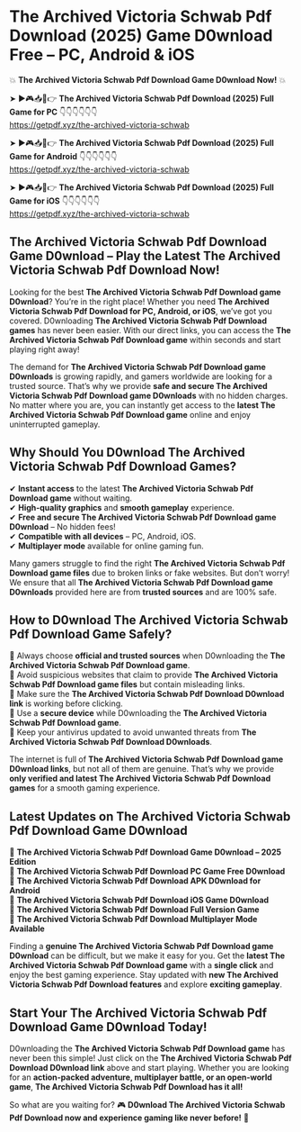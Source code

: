 # The Archived Victoria Schwab Pdf Download (2025) Game D0wnload Free – PC, Android & iOS

💥 **The Archived Victoria Schwab Pdf Download Game D0wnload Now!** 💥  

➤ ►🎮📥📱👉 **The Archived Victoria Schwab Pdf Download (2025) Full Game for PC** 👇👇👇👇👇👇  
https://getpdf.xyz/the-archived-victoria-schwab  

➤ ►🎮📥📱👉 **The Archived Victoria Schwab Pdf Download (2025) Full Game for Android** 👇👇👇👇👇👇  
https://getpdf.xyz/the-archived-victoria-schwab  

➤ ►🎮📥📱👉 **The Archived Victoria Schwab Pdf Download (2025) Full Game for iOS** 👇👇👇👇👇👇  
https://getpdf.xyz/the-archived-victoria-schwab  

## The Archived Victoria Schwab Pdf Download Game D0wnload – Play the Latest The Archived Victoria Schwab Pdf Download Now!

Looking for the best **The Archived Victoria Schwab Pdf Download game D0wnload**? You’re in the right place! Whether you need **The Archived Victoria Schwab Pdf Download for PC, Android, or iOS**, we’ve got you covered. D0wnloading **The Archived Victoria Schwab Pdf Download games** has never been easier. With our direct links, you can access the **The Archived Victoria Schwab Pdf Download game** within seconds and start playing right away!  

The demand for **The Archived Victoria Schwab Pdf Download game D0wnloads** is growing rapidly, and gamers worldwide are looking for a trusted source. That’s why we provide **safe and secure The Archived Victoria Schwab Pdf Download game D0wnloads** with no hidden charges. No matter where you are, you can instantly get access to the **latest The Archived Victoria Schwab Pdf Download game** online and enjoy uninterrupted gameplay.  

## **Why Should You D0wnload The Archived Victoria Schwab Pdf Download Games?**  

✔ **Instant access** to the latest **The Archived Victoria Schwab Pdf Download game** without waiting.  
✔ **High-quality graphics** and **smooth gameplay** experience.  
✔ **Free and secure The Archived Victoria Schwab Pdf Download game D0wnload** – No hidden fees!  
✔ **Compatible with all devices** – PC, Android, iOS.  
✔ **Multiplayer mode** available for online gaming fun.  

Many gamers struggle to find the right **The Archived Victoria Schwab Pdf Download game files** due to broken links or fake websites. But don’t worry! We ensure that all **The Archived Victoria Schwab Pdf Download game D0wnloads** provided here are from **trusted sources** and are 100% safe.  

## **How to D0wnload The Archived Victoria Schwab Pdf Download Game Safely?**  

📌 Always choose **official and trusted sources** when D0wnloading the **The Archived Victoria Schwab Pdf Download game**.  
📌 Avoid suspicious websites that claim to provide **The Archived Victoria Schwab Pdf Download game files** but contain misleading links.  
📌 Make sure the **The Archived Victoria Schwab Pdf Download D0wnload link** is working before clicking.  
📌 Use a **secure device** while D0wnloading the **The Archived Victoria Schwab Pdf Download game**.  
📌 Keep your antivirus updated to avoid unwanted threats from **The Archived Victoria Schwab Pdf Download D0wnloads**.  

The internet is full of **The Archived Victoria Schwab Pdf Download game D0wnload links**, but not all of them are genuine. That’s why we provide **only verified and latest The Archived Victoria Schwab Pdf Download games** for a smooth gaming experience.  

## **Latest Updates on The Archived Victoria Schwab Pdf Download Game D0wnload**  

🔹 **The Archived Victoria Schwab Pdf Download Game D0wnload – 2025 Edition**  
🔹 **The Archived Victoria Schwab Pdf Download PC Game Free D0wnload**  
🔹 **The Archived Victoria Schwab Pdf Download APK D0wnload for Android**  
🔹 **The Archived Victoria Schwab Pdf Download iOS Game D0wnload**  
🔹 **The Archived Victoria Schwab Pdf Download Full Version Game**  
🔹 **The Archived Victoria Schwab Pdf Download Multiplayer Mode Available**  

Finding a **genuine The Archived Victoria Schwab Pdf Download game D0wnload** can be difficult, but we make it easy for you. Get the **latest The Archived Victoria Schwab Pdf Download game** with a **single click** and enjoy the best gaming experience. Stay updated with **new The Archived Victoria Schwab Pdf Download features** and explore **exciting gameplay**.  

## **Start Your The Archived Victoria Schwab Pdf Download Game D0wnload Today!**  

D0wnloading the **The Archived Victoria Schwab Pdf Download game** has never been this simple! Just click on the **The Archived Victoria Schwab Pdf Download D0wnload link** above and start playing. Whether you are looking for an **action-packed adventure, multiplayer battle, or an open-world game**, **The Archived Victoria Schwab Pdf Download has it all!**  

So what are you waiting for? 🎮 **D0wnload The Archived Victoria Schwab Pdf Download now and experience gaming like never before!** 🚀  